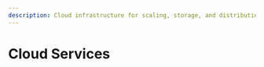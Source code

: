 ```yaml
---
description: Cloud infrastructure for scaling, storage, and distribution.
---
```


# Cloud Services


